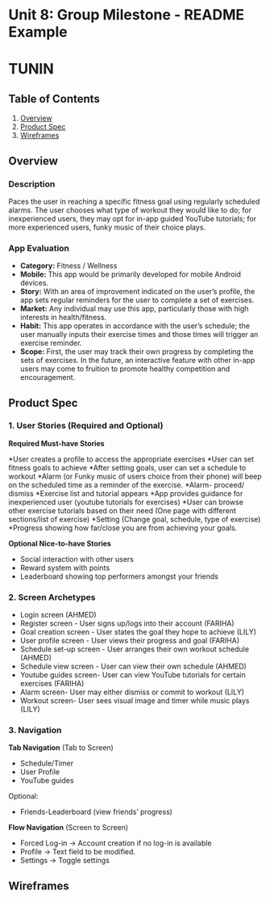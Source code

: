 Unit 8: Group Milestone - README Example
===

# TUNIN

## Table of Contents
1. [Overview](#Overview)
1. [Product Spec](#Product-Spec)
1. [Wireframes](#Wireframes)

## Overview
### Description
Paces the user in reaching a specific fitness goal using regularly scheduled alarms. The user chooses what type of workout they would like to do; for inexperienced users, they may opt for in-app guided YouTube tutorials; for more experienced users, funky music of their choice plays. 


### App Evaluation
- **Category:** Fitness / Wellness
- **Mobile:** This app would be primarily developed for mobile Android devices.
- **Story:** With an area of improvement indicated on the user’s profile, the app sets regular reminders for the user to complete a set of exercises.
- **Market:** Any individual may use this app, particularly those with high interests in health/fitness.
- **Habit:** This app operates in accordance with the user’s schedule; the user manually inputs their exercise times and those times will trigger an exercise reminder.
- **Scope:** First, the user may track their own progress by completing the sets of exercises. In the future, an interactive feature with other in-app users may come to fruition to promote healthy competition and encouragement.

## Product Spec
### 1. User Stories (Required and Optional)

**Required Must-have Stories**

*User creates a profile to access the appropriate exercises
*User can set fitness goals to achieve
*After setting goals, user can set a schedule to workout
*Alarm (or Funky music of users choice from their phone) will beep on the scheduled time as a reminder of the exercise.
*Alarm- proceed/ dismiss
*Exercise list and tutorial appears
*App provides guidance for inexperienced user (youtube tutorials for exercises)
*User can browse other exercise tutorials based on their need (One page with different sections/list of exercise)
*Setting (Change goal, schedule, type of exercise)
*Progress showing how far/close you are from achieving your goals.

**Optional Nice-to-have Stories**

* Social interaction with other users
* Reward system with points 
* Leaderboard showing top performers amongst your friends
### 2. Screen Archetypes

* Login screen (AHMED)
* Register screen - User signs up/logs into their account (FARIHA)
* Goal creation screen - User states the goal they hope to achieve (LILY)
* User profile screen - User views their progress and goal (FARIHA)
* Schedule set-up screen - User arranges their own workout schedule (AHMED)
* Schedule view screen - User can view their own schedule (AHMED)
* Youtube guides screen- User can view YouTube tutorials for certain exercises (FARIHA)
* Alarm screen- User may either dismiss or commit to workout (LILY)
* Workout screen- User sees visual image and timer while music plays (LILY)
  
### 3. Navigation

**Tab Navigation** (Tab to Screen)

* Schedule/Timer
* User Profile
* YouTube guides

Optional:
* Friends-Leaderboard (view friends’ progress)

**Flow Navigation** (Screen to Screen)
* Forced Log-in -> Account creation if no log-in is available
* Profile -> Text field to be modified. 
* Settings -> Toggle settings

## Wireframes

